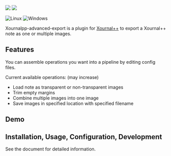 ![](https://img.shields.io/badge/Xournalpp-v1.2.3-blue) ![](https://img.shields.io/badge/Python-3.12-blue) 

![Linux](https://img.shields.io/badge/platform-Linux-blue.svg)
![Windows](https://img.shields.io/badge/platform-Windows-blue.svg)

Xournalpp-advanced-export is a plugin for [Xournal++](https://xournalpp.github.io/) to 
export a Xournal++ note as one or multiple images.

## Features
You can assemble operations you want into a pipeline by editing config files.

Current available operations: (may increase)
- Load note as transparent or non-transparent images
- Trim empty margins
- Combine multiple images into one image
- Save images in specified location with specified filename

## Demo

## Installation, Usage, Configuration, Development

See the document for detailed information.
